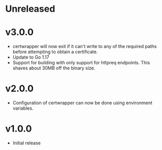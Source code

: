 # Unreleased

# v3.0.0

- certwrapper will now exit if it can't write to any of the required paths before attempting to
  obtain a certificate.
- Update to Go 1.17
- Support for building with only support for httpreq endpoints. This shaves about 30MB off the binary size. 

# v2.0.0

- Configuration of certwrapper can now be done using environment variables.

# v1.0.0

- Initial release
